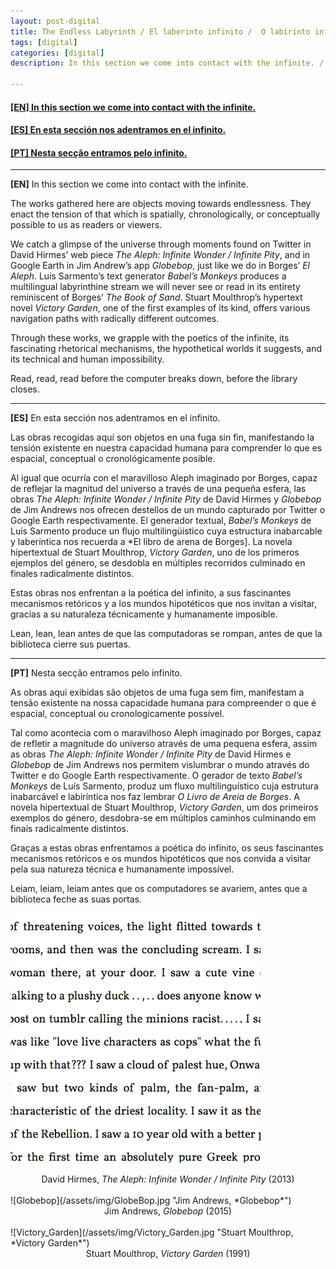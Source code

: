 ```yaml
---
layout: post-digital
title: The Endless Labyrinth / El laberinto infinito /  O labirinto infinito
tags: [digital]
categories: [digital]
description: In this section we come into contact with the infinite. /

---
```


<h4><a href="#EN">[EN] In this section we come into contact with the infinite.</a></h4>
<h4><a href="#ES">[ES] En esta sección nos adentramos en el infinito.</a></h4>
<h4><a href="#PT">[PT] Nesta secção entramos pelo infinito.</a></h4>

---

<a id="EN"/>**[EN]** In this section we come into contact with the infinite.

The works gathered here are objects moving towards endlessness. They enact the tension of that which is spatially, chronologically, or conceptually possible to us as readers or viewers.

We catch a glimpse of the universe through moments found on Twitter in David Hirmes’ web piece *The Aleph: Infinite Wonder / Infinite Pity*, and in Google Earth in Jim Andrew’s app *Globebop*, just like we do in Borges’ *El Aleph*. Luis Sarmento’s text generator *Babel’s Monkeys* produces a multilingual labyrinthine stream we will never see or read in its entirety reminiscent of Borges’ *The Book of Sand*. Stuart Moulthrop’s hypertext novel *Victory Garden*, one of the first examples of its kind, offers various navigation paths with radically different outcomes.

Through these works, we grapple with the poetics of the infinite, its fascinating rhetorical mechanisms, the hypothetical worlds it suggests, and its technical and human impossibility.

Read, read, read before the computer breaks down, before the library closes.

---

<a id="ES"/>**[ES]** En esta sección nos adentramos en el infinito.

Las obras recogidas aquí son objetos en una fuga sin fin, manifestando la tensión existente en nuestra capacidad humana para comprender lo que es espacial, conceptual o cronológicamente posible.

Al igual que ocurría con el maravilloso Aleph imaginado por Borges, capaz de reflejar la magnitud del universo a través de una pequeña esfera, las obras *The Aleph: Infinite Wonder / Infinite Pity* de David Hirmes y *Globebop* de Jim Andrews nos ofrecen destellos de un mundo capturado por Twitter o Google Earth respectivamente. El generador textual, *Babel’s Monkeys* de Luis Sarmento produce un flujo multilingüístico cuya estructura inabarcable y laberíntica nos recuerda a *El libro de arena de Borges]. La novela hipertextual de Stuart Moulthrop, *Victory Garden*, uno de los primeros ejemplos del género, se desdobla en múltiples recorridos culminado en finales radicalmente distintos.

Estas obras nos enfrentan a la poética del infinito, a sus fascinantes mecanismos retóricos y a los mundos hipotéticos que nos invitan a visitar, gracias a su naturaleza técnicamente y humanamente imposible.

Lean, lean, lean antes de que las computadoras se rompan, antes de que la biblioteca cierre sus puertas.

---

<a id="PT"/>**[PT]** Nesta secção entramos pelo infinito.

As obras aqui exibidas são objetos de uma fuga sem fim, manifestam a tensão existente na nossa capacidade humana para compreender o que é espacial, conceptual ou cronologicamente possível.

Tal como acontecia com o maravilhoso Aleph imaginado por Borges, capaz de refletir a magnitude do universo através de uma pequena esfera, assim as obras *The Aleph: Infinite Wonder / Infinite Pity* de David Hirmes e *Globebop* de Jim Andrews nos permitem vislumbrar o mundo através do Twitter e do Google Earth respectivamente. O gerador de texto *Babel’s Monkeys* de Luís Sarmento, produz um fluxo multilinguístico cuja estrutura inabarcável e labiríntica nos faz lembrar *O Livro de Areia de Borges*. A novela hipertextual de Stuart Moulthrop, *Victory Garden*, um dos primeiros exemplos do género, desdobra-se em múltiplos caminhos culminando em finais radicalmente distintos.

Graças a estas obras enfrentamos a poética do infinito, os seus fascinantes mecanismos retóricos e os mundos hipotéticos que nos convida a visitar pela sua natureza técnica e humanamente impossível.

Leiam, leiam, leiam antes que os computadores se avariem, antes que a biblioteca feche as suas portas.

![The Aleph: Infinite Wonder / Infinite Pity](/assets/img/AlephHirmes.jpg "David Hirmes, *The Aleph: Infinite Wonder / Infinite Pity*")
<center>David Hirmes, <em>The Aleph: Infinite Wonder / Infinite Pity</em> (2013)</center>
<br/>
![Globebop](/assets/img/GlobeBop.jpg "Jim Andrews, *Globebop*")
<center>Jim Andrews, <em>Globebop</em> (2015)</center>
<br/>
![Victory_Garden](/assets/img/Victory_Garden.jpg "Stuart Moulthrop, *Victory Garden*")
<center>Stuart Moulthrop, <em>Victory Garden</em> (1991)</center>
